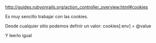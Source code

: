 http://guides.rubyonrails.org/action_controller_overview.html#cookies

Es muy sencillo trabajar con las cookies.

Desde cualquier sitio podemos definir un valor:
cookies[:env] = @value

Y leerlo igual
